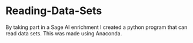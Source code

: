 # Reading-Data-Sets
By taking part in a Sage AI enrichment I created a python program that can read data sets. This was made using Anaconda.
